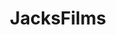 ---
title: JacksFilms
crosslinks:
- youtubefactsbot
- anti_gif_bot
- youtubot
- u_imguralbumbot
- botwatch
- OutOfTheLoop
- livven
- xkcd
- place
- vexillology
- KarmaCourt
- subredditsashashtags
- SummerReddit
- phonebatterylevelbot
- QTWTAIN
- punchablefaces
- MemeEconomy
- MassdropBot
- juxtaposition
- FellowKids
---